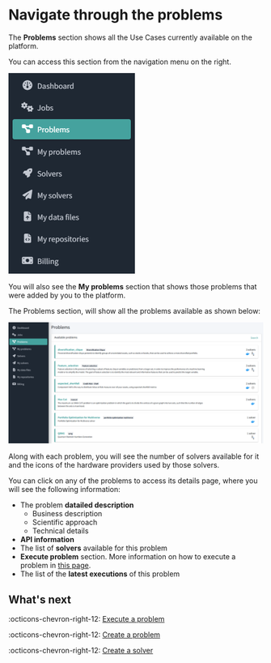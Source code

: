 # Navigate through the problems

The **Problems** section shows all the Use Cases currently available on the platform.

You can access this section from the navigation menu on the right.

![Platform navigation menu](../images/platform-menu-problems.png)

You will also see the **My problems** section that shows those problems that were added by you to the platform.

The Problems section, will show all the problems available as shown below:

![Problems list](../images/platform-problems-list.png)

Along with each problem, you will see the number of solvers available for it and the icons of the hardware providers used by those solvers.

You can click on any of the problems to access its details page, where you will see the following information:

* The problem **datailed description**
    * Business description
    * Scientific approach
    * Technical details
* **API information**
* The list of **solvers** available for this problem
* **Execute problem** section. More information on how to execute a problem in [this page](launch-job-dashboard.md).
* The list of the **latest executions** of this problem

## What's next

:octicons-chevron-right-12: [Execute a problem](launch-job-dashboard.md)

:octicons-chevron-right-12: [Create a problem](create-problem.md)

:octicons-chevron-right-12: [Create a solver](create-solver.md)